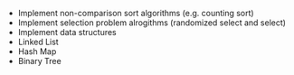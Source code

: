 - Implement non-comparison sort algorithms (e.g. counting sort)
- Implement selection problem alrogithms (randomized select and select)
- Implement data structures
 - Linked List
 - Hash Map
 - Binary Tree

